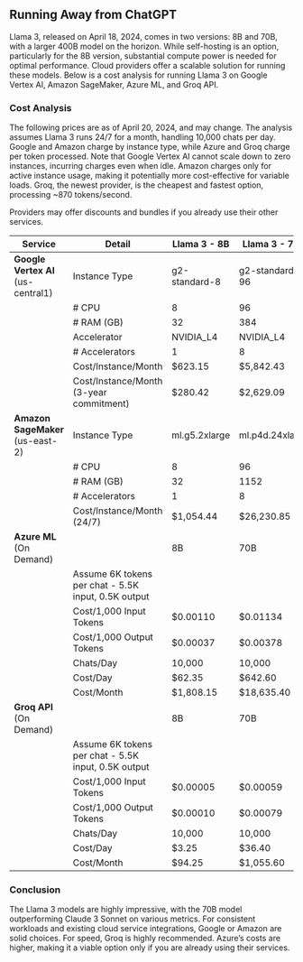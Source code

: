 ##  Running Away from ChatGPT
Llama 3, released on April 18, 2024, comes in two versions: 8B and 70B, with a larger 400B model on the horizon. While self-hosting is an option, particularly for the 8B version, substantial compute power is needed for optimal performance. Cloud providers offer a scalable solution for running these models. Below is a cost analysis for running Llama 3 on Google Vertex AI, Amazon SageMaker, Azure ML, and Groq API.

### Cost Analysis

The following prices are as of April 20, 2024, and may change. The analysis assumes Llama 3 runs 24/7 for a month, handling 10,000 chats per day. Google and Amazon charge by instance type, while Azure and Groq charge per token processed. Note that Google Vertex AI cannot scale down to zero instances, incurring charges even when idle. Amazon charges only for active instance usage, making it potentially more cost-effective for variable loads. Groq, the newest provider, is the cheapest and fastest option, processing ~870 tokens/second.

Providers may offer discounts and bundles if you already use their other services.

| Service           | Detail                      | Llama 3 - 8B         | Llama 3 - 70B       |
|-------------------|-----------------------------|----------------------|---------------------|
| **Google Vertex AI** (us-central1) | Instance Type              | g2-standard-8        | g2-standard-96      |
|                   | # CPU                       | 8                    | 96                  |
|                   | # RAM (GB)                  | 32                   | 384                 |
|                   | Accelerator                 | NVIDIA_L4            | NVIDIA_L4           |
|                   | # Accelerators              | 1                    | 8                   |
|                   | Cost/Instance/Month         | $623.15              | $5,842.43           |
|                   | Cost/Instance/Month (3-year commitment) | $280.42 | $2,629.09 |
| **Amazon SageMaker** (us-east-2) | Instance Type              | ml.g5.2xlarge        | ml.p4d.24xlarge     |
|                   | # CPU                       | 8                    | 96                  |
|                   | # RAM (GB)                  | 32                   | 1152                |
|                   | # Accelerators              | 1                    | 8                   |
|                   | Cost/Instance/Month (24/7)  | $1,054.44            | $26,230.85          |
| **Azure ML** (On Demand) |                         | 8B | 70B |
|                   | Assume 6K tokens per chat - 5.5K input, 0.5K output | | |
|                   | Cost/1,000 Input Tokens     | $0.00110             | $0.01134            |
|                   | Cost/1,000 Output Tokens    | $0.00037             | $0.00378            |
|                   | Chats/Day                   | 10,000               | 10,000              |
|                   | Cost/Day                    | $62.35               | $642.60             |
|                   | Cost/Month                  | $1,808.15            | $18,635.40          |
| **Groq API** (On Demand) |                         | 8B | 70B |
|                   | Assume 6K tokens per chat - 5.5K input, 0.5K output | | |
|                   | Cost/1,000 Input Tokens     | $0.00005             | $0.00059            |
|                   | Cost/1,000 Output Tokens    | $0.00010             | $0.00079            |
|                   | Chats/Day                   | 10,000               | 10,000              |
|                   | Cost/Day                    | $3.25                | $36.40              |
|                   | Cost/Month                  | $94.25               | $1,055.60           |

### Conclusion

The Llama 3 models are highly impressive, with the 70B model outperforming Claude 3 Sonnet on various metrics. For consistent workloads and existing cloud service integrations, Google or Amazon are solid choices. For speed, Groq is highly recommended. Azure’s costs are higher, making it a viable option only if you are already using their services.

